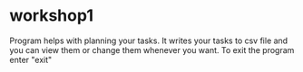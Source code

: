 # workshop1

Program helps with planning your tasks. It writes your tasks to csv file and you can view them or change them whenever you want. To exit the program enter "exit"
